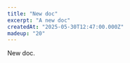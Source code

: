 ```yaml
---
title: "New doc"
excerpt: "A new doc"
createdAt: "2025-05-30T12:47:00.000Z"
madeup: "20"
---
```


New doc.
